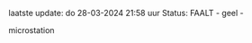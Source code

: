 laatste update: 
do 28-03-2024 21:58   uur 
Status: FAALT - geel - 
<div class="service Y">microstation</div>